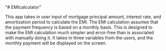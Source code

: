 "# EMIcalculator" 

This app takes in user input of mortgage principal amount, interest rate, and amortization period to calculate the EMI. 
The EMI calculation assumes that the payment frequency is based on a monthly basis.
This is designed to make the EMI calculation much simpler and error-free than is associated with manually doing it. 
It takes in three variables from the users, and the monthly payment will be displayed on the screen.

